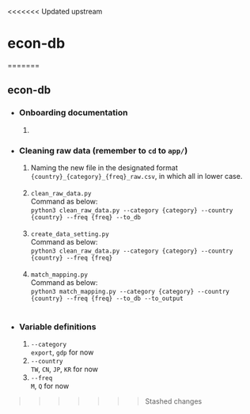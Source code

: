 <<<<<<< Updated upstream
# econ-db
=======
## econ-db

- ### Onboarding documentation
  1. 
- ### Cleaning raw data (remember to `cd` to `app/`)
  1. Naming the new file in the designated format `{country}_{category}_{freq}_raw.csv`, in which all in lower case.<br><br>
  2. `clean_raw_data.py`<br>Command as below:<br> `python3 clean_raw_data.py --category {category} --country {country} --freq {freq} --to_db`<br><br>
  3. `create_data_setting.py`<br>Command as below:<br> `python3 clean_raw_data.py --category {category} --country {country} --freq {freq}`<br><br>
  4. `match_mapping.py`<br>Command as below:<br> `python3 match_mapping.py --category {category} --country {country} --freq {freq} --to_db --to_output`<br><br>
- ### Variable definitions
  1. `--category`<br> `export`, `gdp` for now
  2. `--country`<br> `TW`, `CN`, `JP`, `KR` for now
  3. `--freq`<br> `M`, `Q` for now
>>>>>>> Stashed changes
